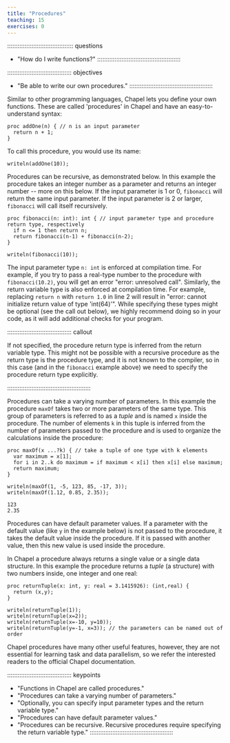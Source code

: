 ```yaml
---
title: "Procedures"
teaching: 15
exercises: 0
---
```


:::::::::::::::::::::::::::::::::::::: questions
- "How do I write functions?"
::::::::::::::::::::::::::::::::::::::::::::::::

::::::::::::::::::::::::::::::::::::: objectives
- "Be able to write our own procedures."
::::::::::::::::::::::::::::::::::::::::::::::::

Similar to other programming languages, Chapel lets you define your own functions. These are called
'procedures' in Chapel and have an easy-to-understand syntax:

```chpl
proc addOne(n) { // n is an input parameter
  return n + 1;
}
```

To call this procedure, you would use its name:

```chpl
writeln(addOne(10));
```

Procedures can be recursive, as demonstrated below. In this example the procedure takes an integer number as a
parameter and returns an integer number -- more on this below. If the input parameter is 1 or 0, `fibonacci`
will return the same input parameter. If the input parameter is 2 or larger, `fibonacci` will call itself
recursively.

```chpl
proc fibonacci(n: int): int { // input parameter type and procedure return type, respectively
  if n <= 1 then return n;
  return fibonacci(n-1) + fibonacci(n-2);
}
```
```chpl
writeln(fibonacci(10));
```

The input parameter type `n: int` is enforced at compilation time. For example, if you try to pass a real-type
number to the procedure with `fibonacci(10.2)`, you will get an error "error: unresolved call". Similarly, the
return variable type is also enforced at compilation time. For example, replacing `return n` with `return 1.0`
in line 2 will result in "error: cannot initialize return value of type 'int(64)'". While specifying these
types might be optional (see the call out below), we highly recommend doing so in your code, as it will add
additional checks for your program.

::::::::::::::::::::::::::::::::::::: callout

If not specified, the procedure return type is inferred from the return variable type. This might not be
possible with a recursive procedure as the return type is the procedure type, and it is not known to the
compiler, so in this case (and in the `fibonacci` example above) we need to specify the procedure return type
explicitly.

::::::::::::::::::::::::::::::::::::::::::::::::

Procedures can take a varying number of parameters. In this example the procedure `maxOf` takes two or more
parameters of the same type. This group of parameters is referred to as a *tuple* and is named `x` inside the
procedure. The number of elements `k` in this tuple is inferred from the number of parameters passed to the
procedure and is used to organize the calculations inside the procedure:

```chpl
proc maxOf(x ...?k) { // take a tuple of one type with k elements
  var maximum = x[1];
  for i in 2..k do maximum = if maximum < x[i] then x[i] else maximum;
  return maximum;
}
```
```chpl
writeln(maxOf(1, -5, 123, 85, -17, 3));
writeln(maxOf(1.12, 0.85, 2.35));
```
```output
123
2.35
```

Procedures can have default parameter values. If a parameter with the default value (like `y` in the example
below) is not passed to the procedure, it takes the default value inside the procedure. If it is passed with
another value, then this new value is used inside the procedure.

In Chapel a procedure always returns a single value or a single data structure. In this example the procedure
returns a *tuple* (a structure) with two numbers inside, one integer and one real:

```chpl
proc returnTuple(x: int, y: real = 3.1415926): (int,real) {
  return (x,y);
}
```
```chpl
writeln(returnTuple(1));
writeln(returnTuple(x=2));
writeln(returnTuple(x=-10, y=10));
writeln(returnTuple(y=-1, x=3)); // the parameters can be named out of order
```

Chapel procedures have many other useful features, however, they are not essential for learning task and data
parallelism, so we refer the interested readers to the official Chapel documentation.

::::::::::::::::::::::::::::::::::::: keypoints
- "Functions in Chapel are called procedures."
- "Procedures can take a varying number of parameters."
- "Optionally, you can specify input parameter types and the return variable type."
- "Procedures can have default parameter values."
- "Procedures can be recursive. Recursive procedures require specifying the return variable type."
::::::::::::::::::::::::::::::::::::::::::::::::
